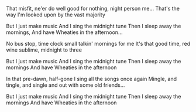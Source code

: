That misfit, ne'er do well
good for nothing, night person me...
That's the way I'm looked upon
by the vast majority

But I just make music
And I sing the midnight tune
Then I sleep away the mornings, 
And have Wheaties in the afternoon...

No bus stop, time clock
small talkin' mornings for me
It's that good time, red wine
sublime, midnight to three

But I just make music
And I sing the midnight tune
Then I sleep away the mornings
And have Wheaties in the afternoon

In that pre-dawn, half-gone
I sing all the songs once again
Mingle, and tingle, and single
and out with some old friends...

But I just make music
And I sing the midnight tune
Then I sleep away the mornings
And have Wheaties in the afternoon
